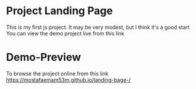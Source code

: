 # Project Landing Page
This is my first js project. It may be very modest, but I think it's a good start
You can view the demo project live from this link
# Demo-Preview

To browse the project online
from this link
https://mostafaemam53m.github.io/landing-bage-/
